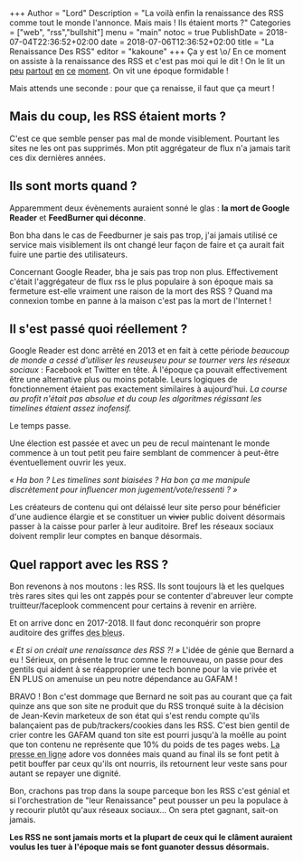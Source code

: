 +++
Author = "Lord"
Description = "La voilà enfin la renaissance des RSS comme tout le monde l'annonce. Mais mais ! Ils étaient morts ?"
Categories = ["web", "rss","bullshit"]
menu = "main"
notoc = true
PublishDate = 2018-07-04T22:36:52+02:00
date = 2018-07-06T12:36:52+02:00
title = "La Renaissance Des RSS"
editor = "kakoune"
+++
Ça y est \o/
En ce moment on assiste à la renaissance des RSS et c'est pas moi qui le dit !
On le lit un [peu](https://www.wired.com/story/rss-readers-feedly-inoreader-old-reader/) [partout](https://neflabs.com/blog/rss-renaissance/) [en](https://techcrunch.com/2018/04/07/rss-is-undead/) [ce](https://fieldguide.gizmodo.com/why-rss-feeds-still-beat-facebook-and-twitter-for-track-1800722740) [moment](https://www.macsparky.com/blog/2017/11/the-case-for-rss).
On vit une époque formidable !

Mais attends une seconde : pour que ça renaisse, il faut que ça meurt !

## Mais du coup, les RSS étaient morts ?

C'est ce que semble penser pas mal de monde visiblement.
Pourtant les sites ne les ont pas supprimés.
Mon ptit aggrégateur de flux n'a jamais tarit ces dix dernières années.

## Ils sont morts quand ?

Apparemment deux évènements auraient sonné le glas : **la mort de Google Reader** et **FeedBurner qui déconne**.

Bon bha dans le cas de Feedburner je sais pas trop, j'ai jamais utilisé ce service mais visiblement ils ont changé leur façon de faire et ça aurait fait fuire une partie des utilisateurs.

Concernant Google Reader, bha je sais pas trop non plus.
Effectivement c'était l'aggrégateur de flux rss le plus populaire à son époque mais sa fermeture est-elle vraiment une raison de la mort des RSS ?
Quand ma connexion tombe en panne à la maison c'est pas la mort de l'Internet !

## Il s'est passé quoi réellement ?

Google Reader est donc arrêté en 2013 et en fait à cette période *beaucoup de monde a cessé d'utiliser les reuseuseu pour se tourner vers les réseaux sociaux* : Facebook et Twitter en tête.
À l'époque ça pouvait effectivement être une alternative plus ou moins potable.
Leurs logiques de fonctionnement étaient pas exactement similaires à aujourd'hui.
*La course au profit n'était pas absolue et du coup les algoritmes régissant les timelines étaient assez inofensif.*

Le temps passe.

Une élection est passée et avec un peu de recul maintenant le monde commence à un tout petit peu faire semblant de commencer à peut-être éventuellement ouvrir les yeux.

*« Ha bon ? Les timelines sont biaisées ? Ha bon ça me manipule discrètement pour influencer mon jugement/vote/ressenti ? »*

Les créateurs de contenu qui ont délaissé leur site perso pour bénéficier d'une audience élargie et se constituer un ~~vivier~~ public doivent désormais passer à la caisse pour parler à leur auditoire.
Bref les réseaux sociaux doivent remplir leur comptes en banque désormais.

## Quel rapport avec les RSS ?
Bon revenons à nos moutons : les RSS.
Ils sont toujours là et les quelques très rares sites qui les ont zappés pour se contenter d'abreuver leur compte truitteur/faceplook commencent pour certains à revenir en arrière.

Et on arrive donc en 2017-2018.
Il faut donc reconquérir son propre auditoire des griffes <abbr title="Twitter et Facebook hein, pas les footeux">des bleus</abbr>.

*« Et si on créait une renaissance des RSS ?! »*
L'idée de génie que Bernard a eu !
Sérieux, on présente le truc comme le renouveau, on passe pour des gentils qui aident à se réapproprier une tech bonne pour la vie privée et EN PLUS on amenuise un peu notre dépendance au GAFAM !

BRAVO !
Bon c'est dommage que Bernard ne soit pas au courant que ça fait quinze ans que son site ne produit que du RSS tronqué suite à la décision de Jean-Kevin marketeux de son état qui s'est rendu compte qu'ils balançaient pas de pub/trackers/cookies dans les RSS.
C'est bien gentil de crier contre les GAFAM quand ton site est pourri jusqu'à la moêlle au point que ton contenu ne représente que 10% du poids de tes pages webs.
<abbr title="bon il y en a quand même des pas pourris mais c'est ultra rare">La presse en ligne</abbr> adore vos données mais quand au final ils se font petit à petit bouffer par ceux qu'ils ont nourris, ils retournent leur veste sans pour autant se repayer une dignité.

Bon, crachons pas trop dans la soupe parceque bon les RSS c'est génial et si l'orchestration de "leur Renaissance" peut pousser un peu la populace à y recourir plutôt qu'aux réseaux sociaux…
On sera ptet gagnant, sait-on jamais.

**Les RSS ne sont jamais morts et la plupart de ceux qui le clâment auraient voulus les tuer à l'époque mais se font guanoter dessus désormais.**
